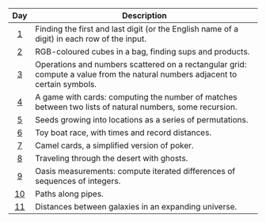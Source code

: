|Day|Description|
|:-:|-|
|[1](descriptions_with_tests.md#day-1)|Finding the first and last digit (or the English name of a digit) in each row of the input.|
|[2](descriptions_with_tests.md#day-2)|RGB-coloured cubes in a bag, finding sups and products.|
|[3](descriptions_with_tests.md#day-3)|Operations and numbers scattered on a rectangular grid: compute a value from the natural numbers adjacent to certain symbols.|
|[4](descriptions_with_tests.md#day-4)|A game with cards: computing the number of matches between two lists of natural numbers, some recursion.|
|[5](descriptions_with_tests.md#day-5)|Seeds growing into locations as a series of permutations.|
|[6](descriptions_with_tests.md#day-6)|Toy boat race, with times and record distances.|
|[7](descriptions_with_tests.md#day-7)|Camel cards, a simplified version of poker.|
|[8](descriptions_with_tests.md#day-8)|Traveling through the desert with ghosts.|
|[9](descriptions_with_tests.md#day-9)|Oasis measurements: compute iterated differences of sequences of integers.|
|[10](descriptions_with_tests.md#day-10)|Paths along pipes.|
|[11](descriptions_with_tests.md#day-11)|Distances between galaxies in an expanding universe.|
